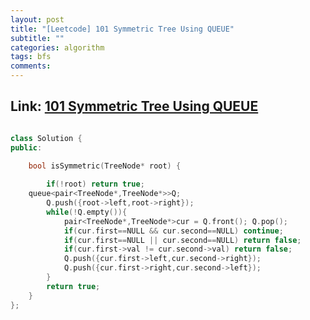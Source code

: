 ```yaml
---
layout: post
title: "[Leetcode] 101 Symmetric Tree Using QUEUE"
subtitle: ""
categories: algorithm
tags: bfs
comments:
---
```


## Link: [101 Symmetric Tree Using QUEUE](https://leetcode.com/problems/symmetric-tree-using-queue/)

```cpp

class Solution {
public:

    bool isSymmetric(TreeNode* root) {
            
        if(!root) return true;
    queue<pair<TreeNode*,TreeNode*>>Q;
        Q.push({root->left,root->right});
        while(!Q.empty()){
            pair<TreeNode*,TreeNode*>cur = Q.front(); Q.pop();
            if(cur.first==NULL && cur.second==NULL) continue;
            if(cur.first==NULL || cur.second==NULL) return false;
            if(cur.first->val != cur.second->val) return false;
            Q.push({cur.first->left,cur.second->right});
            Q.push({cur.first->right,cur.second->left});
        }
        return true; 
    }
};
```
